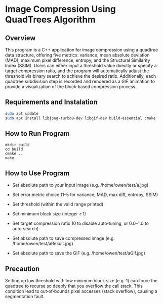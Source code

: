 # Image Compression Using QuadTrees Algorithm
## Overview
This program is a C++ application for image compression using a quadtree data structure, offering five metrics: variance, mean absolute deviation (MAD), maximum pixel difference, entropy, and the Structural Similarity Index (SSIM). Users can either input a threshold value directly or specify a target compression ratio, and the program will automatically adjust the threshold via binary search to achieve the desired ratio. Additionally, each quadtree subdivision step is recorded and rendered as a GIF animation to provide a visualization of the block‑based compression process.

## Requirements and Instalation

```bash
sudo apt update
sudo apt install libjpeg-turbo8-dev libgif-dev build-essential cmake
```

## How to Run Program
```
mkdir build
cd build
cmake ..
make
```
## How to Use Program 
- Set absolute path to your input image (e.g. /home/owen/test/a.jpg)

- Set error metric choice (1–5 for variance, MAD, max diff, entropy, SSIM)

- Set threshold (within the valid range printed)

- Set minimum block size (integer ≥ 1)

- Set target compression ratio (0 to disable auto‑tuning, or 0.0–1.0 to auto‑search)

- Set absolute path to save compressed image (e.g. /home/owen/test/aResult.jpg)

- Set absolute path to save the GIF (e.g. /home/owen/test/aGif.jpg)

## Precaution
Setting up low threshold with low minimum block size (e.g. 1) can force the quadtree to recurse so deeply that you overflow the call stack. This condition lead to out‑of‑bounds pixel accesses (stack overflow), causing a segmentation fault.
